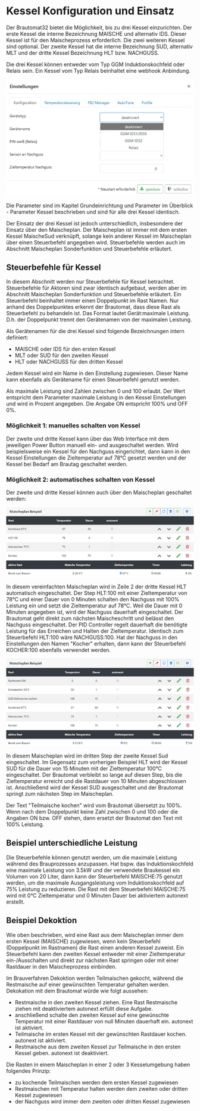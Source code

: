 # Kessel Konfiguration und Einsatz

Der Brautomat32 bietet die Möglichkeit, bis zu drei Kessel einzurichten. Der erste Kessel die interne Bezeichnung MAISCHE und alternativ IDS. Dieser Kessel ist für den Maischeprozess erforderlich. Die zwei weiteren Kessel sind optional. Der zweite Kessel hat die interne Bezeichnung SUD, alternativ MLT und der dritte Kessel Bezeichnung HLT bzw. NACHGUSS.

Die drei Kessel können entweder vom Typ GGM Induktionskochfeld oder Relais sein. Ein Kessel vom Typ Relais beinhaltet eine webhook Anbindung.

![Kessel Konfiguration](/docs/img/kessel_1.jpg)

Die Parameter sind im Kapitel Grundeinrichtung und Parameter im Überblick - Parameter Kessel beschrieben und sind für alle drei Kessel identisch.

Der Einsatz der drei Kessel ist jedoch unterschiedlich, insbesondere der Einsatz über den Maischeplan. Der Maischeplan ist immer mit dem ersten Kessel MaischeSud verknüpft, solange kein anderer Kessel im Maischeplan über einen Steuerbefehl angegeben wird. Steuerbefehle werden auch im Abschnitt Maischeplan Sonderfunktion und Steuerbefehle erläutert.

## Steuerbefehle für Kessel

In diesem Abschnitt werden nur Steuerbefehle für Kessel betrachtet. Steuerbefehle für Aktoren sind zwar identisch aufgebaut, werden aber im Abschnitt Maischeplan Sonderfunktion und Steuerbefehle erläutert. Ein Steuerbefehl beinhaltet immer einen Doppelpunkt im Rast Namen. Nur anhand des Doppelpunktes erkennt der Brautomat, dass diese Rast als Steuerbefehl zu behandeln ist. Das Format lautet Gerät:maximale Leistung. D.h. der Doppelpunkt trennt den Gerätenamen von der maximalen Leistung.

Als Gerätenamen für die drei Kessel sind folgende Bezeichnungen intern definiert:

* MAISCHE oder IDS für den ersten Kessel
* MLT oder SUD für den zweiten Kessel
* HLT oder NACHGUSS für den dritten Kessel

Jedem Kessel wird ein Name in den Einstellung zugewiesen. Dieser Name kann ebenfalls als Gerätename für einen Steuerbefehl genutzt werden.

Als maximale Leistung sind Zahlen zwischen 0 und 100 erlaubt. Der Wert entspricht dem Parameter maximale Leistung in den Kessel Einstellungen und wird in Prozent angegeben. Die Angabe ON entspricht 100% und OFF 0%.

### Möglichkeit 1: manuelles schalten von Kessel

Der zweite und dritte Kessel kann über das Web Interface mit dem jeweiligen Power Button manuell ein- und ausgeschaltet werden. Wird beispielsweise ein Kessel für den Nachguss eingerichtet, dann kann in den Kessel Einstellungen die Zieltemperatur auf 78°C gesetzt werden und der Kessel bei Bedarf am Brautag geschaltet werden.

### Möglichkeit 2: automatisches schalten von Kessel

Der zweite und dritte Kessel können auch über den Maischeplan geschaltet werden:

![Kessel Konfiguration](/docs/img/kessel_2.jpg)

In diesem vereinfachten Maischeplan wird in Zeile 2 der dritte Kessel HLT automatisch eingeschaltet. Der Step HLT:100 mit einer Zieltemperatur von 78°C und einer Dauer von 0 Minuten schalten den Nachguss mit 100% Leistung ein und setzt die Zieltemperatur auf 78°C. Weil die Dauer mit 0 Minuten angegeben ist, wird der Nachguss dauerhaft eingeschaltet. Der Brautomat geht direkt zum nächsten Maischeschritt und belässt den Nachguss eingeschaltet. Der PID Controller regelt dauerhaft die benötigte Leistung für das Erreichen und Halten der Zieltemperatur. Identisch zum Steuerbefehl HLT:100 wäre NACHGUSS:100. Hat der Nachguss in den Einstellungen den Namen "Kocher" erhalten, dann kann der Steuerbefehl KOCHER:100 ebenfalls verwendet werden.

![Kessel Konfiguration](/docs/img/kessel_3.jpg)

In diesem Maischeplan wird im dritten Step der zweite Kessel Sud eingeschaltet. Im Gegensatz zum vorherigen Beispiel HLT wird der Kessel SUD für die Dauer von 15 Minuten mit der Zieltemperatur 100°C eingeschaltet. Der Brautomat verbleibt so lange auf diesen Step, bis die Zieltemperatur erreicht und die Rastdauer von 10 Minuten abgeschlossen ist. Anschließend wird der Kessel SUD ausgeschaltet und der Brautomat springt zum nächsten Step im Maischeplan.

Der Text "Teilmaische kochen" wird vom Brautomat übersetzt zu 100%. Wenn nach dem Doppelpunkt keine Zahl zwischen 0 und 100 oder die Angaben ON bzw. OFF stehen, dann ersetzt der Brautomat den Text mit 100% Leistung.

## Beispiel unterschiedliche Leistung

Die Steuerbefehle können genutzt werden, um die maximale Leistung während des Brauprozesses anzupassen. Hat bspw. das Induktionskochfeld eine maximale Leistung von 3.5kW und der verwendete Braukessel ein Volumen von 20 Liter, dann kann der Steuerbefehl MAISCHE:75 genutzt werden, um die maximale Ausgangsleistung vom Induktionskochfeld auf 75% Leistung zu reduzieren. Die Rast mit dem Steuerbefehl MAISCHE:75 wird mit 0°C Zieltemperatur und 0 Minuten Dauer bei aktiviertem autonext erstellt.

## Beispiel Dekoktion

Wie oben beschrieben, wird eine Rast aus dem Maischeplan immer dem ersten Kessel (MAISCHE) zugewiesen, wenn kein Steuerbefehl (Doppelpunkt im Rastnamen) die Rast einen anderen Kessel zuweist. Ein Steuerbefehl kann den zweiten Kessel entweder mit einer Zieltemperatur ein-/Ausschalten und direkt zur nächsten Rast springen oder mit einer Rastdauer in den Maischeprozess einbinden.

Im Brauverfahren Dekoktion werden Teilmaischen gekocht, während die Restmaische auf einer gewünschten Temperatur gehalten werden. Dekokation mit dem Brautomat würde wie folgt aussehen:

* Restmaische in den zweiten Kessel ziehen. Eine Rast Restmaische ziehen mit deaktiviertem autonext erfüllt diese Aufgabe.
* anschließend schalte den zweiten Kessel auf eine gewünschte Temperatur mit einer Rastdauer von null Minuten dauerhaft ein. autonext ist aktiviert.
* Teilmaische im ersten Kessel mit der gewünschten Rastdauer kochen. autonext ist aktiviert.
* Restmaische aus dem zweiten Kessel zur Teilmaische in den ersten Kessel geben. autonext ist deaktiviert.

Die Rasten in einem Maischeplan in einer 2 oder 3 Kesselumgebung haben folgendes Prinzip:

* zu kochende Teilmaischen werden dem ersten Kessel zugewiesen
* Restmaischen mit Temperatur halten werden dem zweiten oder dritten Kessel zugewiesen
* der Nachguss wird immer dem zweiten oder dritten Kessel zugewiesen
